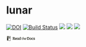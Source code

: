 # lunar

[![DOI](https://zenodo.org/badge/367550995.svg)](https://zenodo.org/badge/latestdoi/367550995)
[![Build Status](https://travis-ci.com/timm/lunar.svg?branch=main)](https://travis-ci.com/timm/lunar)
[![](https://img.shields.io/badge/language-moonscript,bash-orange)](https://moonscript.org/reference/)
![](https://img.shields.io/badge/purpose-ai%20,%20se-blueviolet)
[![](https://img.shields.io/badge/license-mit-lightgrey)](http://github.com/timm/lunar/blob/main/LICENSE.md)<br>

<a href="http://menzies.us/lunar"><img 
   height=16 src="/docs/assets/img/readthedocs.png"></a>
